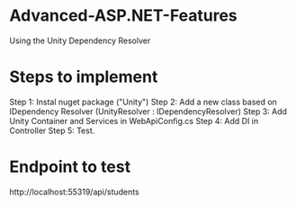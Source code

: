 # Advanced-ASP.NET-Features
Using the Unity Dependency Resolver
# Steps to implement
 Step 1: Instal nuget package ("Unity")
 Step 2: Add a new class based on IDependency Resolver (UnityResolver : IDependencyResolver)
 Step 3: Add Unity Container and Services in WebApiConfig.cs
 Step 4: Add DI in Controller 
 Step 5: Test.

# Endpoint to test
http://localhost:55319/api/students


